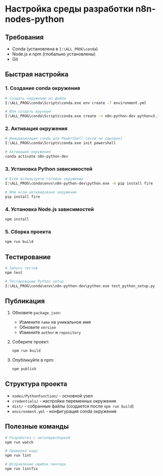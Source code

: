 # Настройка среды разработки n8n-nodes-python

## Требования

- Conda (установлена в `I:\ALL_PROG\conda`)
- Node.js и npm (глобально установлены)
- Git

## Быстрая настройка

### 1. Создание conda окружения

```bash
# Создать окружение из файла
I:\ALL_PROG\conda\Scripts\conda.exe env create -f environment.yml

# Или создать вручную
I:\ALL_PROG\conda\Scripts\conda.exe create -n n8n-python-dev python=3.10 pip -y
```

### 2. Активация окружения

```bash
# Инициализация conda для PowerShell (если не сделано)
I:\ALL_PROG\conda\Scripts\conda.exe init powershell

# Активация окружения
conda activate n8n-python-dev
```

### 3. Установка Python зависимостей

```bash
# Если используете готовое окружение
I:\ALL_PROG\conda\envs\n8n-python-dev\python.exe -m pip install fire

# Или если активировано окружение
pip install fire
```

### 4. Установка Node.js зависимостей

```bash
npm install
```

### 5. Сборка проекта

```bash
npm run build
```

## Тестирование

```bash
# Запуск тестов
npm test

# Тестирование Python setup
I:\ALL_PROG\conda\envs\n8n-python-dev\python.exe test_python_setup.py
```

## Публикация

1. Обновите `package.json`:
   - Измените `name` на уникальное имя
   - Обновите `version`
   - Измените `author` и `repository`

2. Соберите проект:
   ```bash
   npm run build
   ```

3. Опубликуйте в npm:
   ```bash
   npm publish
   ```

## Структура проекта

- `nodes/PythonFunction/` - основной узел
- `credentials/` - настройки переменных окружения
- `dist/` - собранные файлы (создается после `npm run build`)
- `environment.yml` - конфигурация conda окружения

## Полезные команды

```bash
# Разработка с автопересборкой
npm run watch

# Проверка кода
npm run lint

# Исправление ошибок линтера
npm run lintfix
``` 